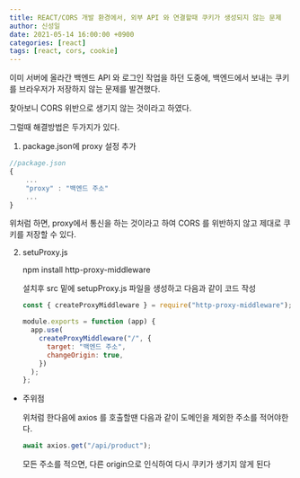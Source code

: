 ```yaml
---
title: REACT/CORS 개발 환경에서, 외부 API 와 연결할때 쿠키가 생성되지 않는 문제
author: 신성일
date: 2021-05-14 16:00:00 +0900
categories: [react]
tags: [react, cors, cookie]
---
```


이미 서버에 올라간 백엔드 API 와 로그인 작업을 하던 도중에, 백엔드에서 보내는 쿠키를 브라우저가 저장하지 않는 문제를 발견했다.

찾아보니 CORS 위반으로 생기지 않는 것이라고 하였다.

그럴때 해결방법은 두가지가 있다.

1. package.json에 proxy 설정 추가

```js
//package.json
{
    ...
    "proxy" : "백엔드 주소"
    ...
}
```

위처럼 하면, proxy에서 통신을 하는 것이라고 하여 CORS 를 위반하지 않고 제대로 쿠키를 저장할 수 있다.

2. setuProxy.js

   npm install http-proxy-middleware

   설치후 src 밑에 setupProxy.js 파일을 생성하고 다음과 같이 코드 작성

   ```js
   const { createProxyMiddleware } = require("http-proxy-middleware");

   module.exports = function (app) {
     app.use(
       createProxyMiddleware("/", {
         target: "백엔드 주소",
         changeOrigin: true,
       })
     );
   };
   ```

- 주위점

  위처럼 한다음에 axios 를 호출할땐 다음과 같이 도메인을 제외한 주소를 적어야한다.

  ```js
  await axios.get("/api/product");
  ```

  모든 주소를 적으면, 다른 origin으로 인식하여 다시 쿠키가 생기지 않게 된다
